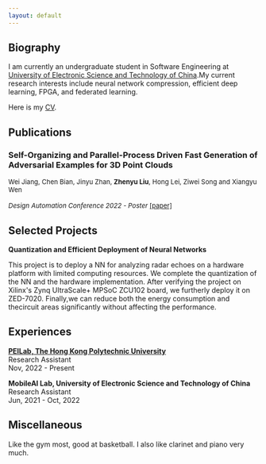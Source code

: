 ```yaml
---
layout: default
---
```

## Biography

I am currently an undergraduate student in Software Engineering at [University of Electronic Science and Technology of China](https://www.uestc.edu.cn/).My current research interests include neural network compression, efficient deep learning, FPGA, and federated learning.

Here is my [CV](./assets/file/CV.pdf).

## Publications
### Self-Organizing and Parallel-Process Driven Fast Generation of Adversarial Examples for 3D Point Clouds
<font size=2 > Wei Jiang, Chen Bian, Jinyu Zhan, <b>Zhenyu Liu</b>, Hong Lei, Ziwei Song and Xiangyu Wen<br>  
<i>Design Automation Conference 2022 - Poster</i> <a href="./assets/file/DAC-Poster.pdf">[paper]</a></font>  

  
  
## Selected Projects
**Quantization and Efficient Deployment of Neural Networks**

This project is to deploy a NN for analyzing radar echoes on a hardware platform with limited computing resources. We complete the quantization of the NN and the hardware implementation. After verifying the project on Xilinx's Zynq UltraScale+ MPSoC ZCU102 board, we furtherly deploy it on ZED-7020. Finally,we can reduce both the energy consumption and thecircuit areas significantly without affecting the performance. 

## Experiences
[**PEILab, The Hong Kong Polytechnic University**](http://peilab.comp.polyu.edu.hk/)   
Research Assistant  
Nov, 2022 - Present


**MobileAI Lab, University of Electronic Science and Technology of China**  
Research Assistant  
Jun, 2021 - Oct, 2022

## Miscellaneous
Like the gym most, good at basketball. I also like clarinet and piano very much.
